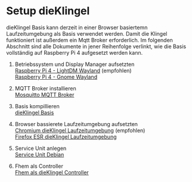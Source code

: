# Setup dieKlingel

dieKlingel Basis kann derzeit in einer Browser basiertemn Laufzeitumgebung
als Basis verwendet werden. Damit die Klingel funktioniert ist außerdem ein Mqtt Broker erforderlich.
Im folgenden Abschnitt sind alle Dokumente in jener Reihenfolge verlinkt, wie die Basis vollständig auf Raspberry Pi 4 aufgesetzt werden kann.

1. Betriebssystem und Display Manager aufsetzten  
    [Raspberry Pi 4 - LightDM Wayland](rpi4-lightdm.md) (empfohlen)  
    [Raspberry Pi 4 - Gnome Wayland](rpi4-gnome.md)

2. MQTT Broker installieren  
    [Mosquitto MQTT Broker](mosquitto.md)

3. Basis kompillieren  
    [dieKlingel Basis](dieklingel-build.md)

4. Browser bassierete Laufzeitumgebung aufsetzten  
    [Chromium dieKlingel Laufzeitumgebung](chromium-runtime.md) (empfohlen)  
    [Firefox ESR dieKlingel Laufzeitumgebung](firefox-runtime.md)

5. Service Unit anlegen  
    [Service Unit Debian](service-unit-debian.md)

6. Fhem als Controller  
    [Fhem als dieKlingel Controller](fhem.md)
